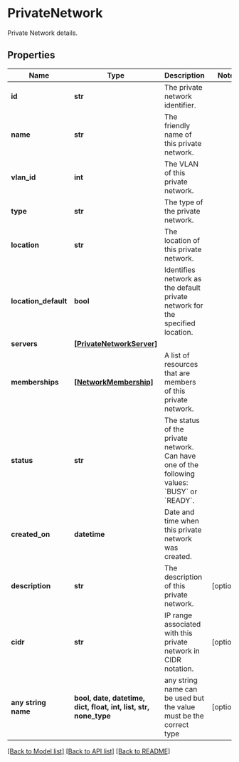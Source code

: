 # PrivateNetwork

Private Network details.

## Properties
Name | Type | Description | Notes
------------ | ------------- | ------------- | -------------
**id** | **str** | The private network identifier. | 
**name** | **str** | The friendly name of this private network. | 
**vlan_id** | **int** | The VLAN of this private network. | 
**type** | **str** | The type of the private network. | 
**location** | **str** | The location of this private network. | 
**location_default** | **bool** | Identifies network as the default private network for the specified location. | 
**servers** | [**[PrivateNetworkServer]**](PrivateNetworkServer.md) |  | 
**memberships** | [**[NetworkMembership]**](NetworkMembership.md) | A list of resources that are members of this private network. | 
**status** | **str** | The status of the private network. Can have one of the following values: &#x60;BUSY&#x60; or &#x60;READY&#x60;. | 
**created_on** | **datetime** | Date and time when this private network was created. | 
**description** | **str** | The description of this private network. | [optional] 
**cidr** | **str** | IP range associated with this private network in CIDR notation. | [optional] 
**any string name** | **bool, date, datetime, dict, float, int, list, str, none_type** | any string name can be used but the value must be the correct type | [optional]

[[Back to Model list]](../README.md#documentation-for-models) [[Back to API list]](../README.md#documentation-for-api-endpoints) [[Back to README]](../README.md)


